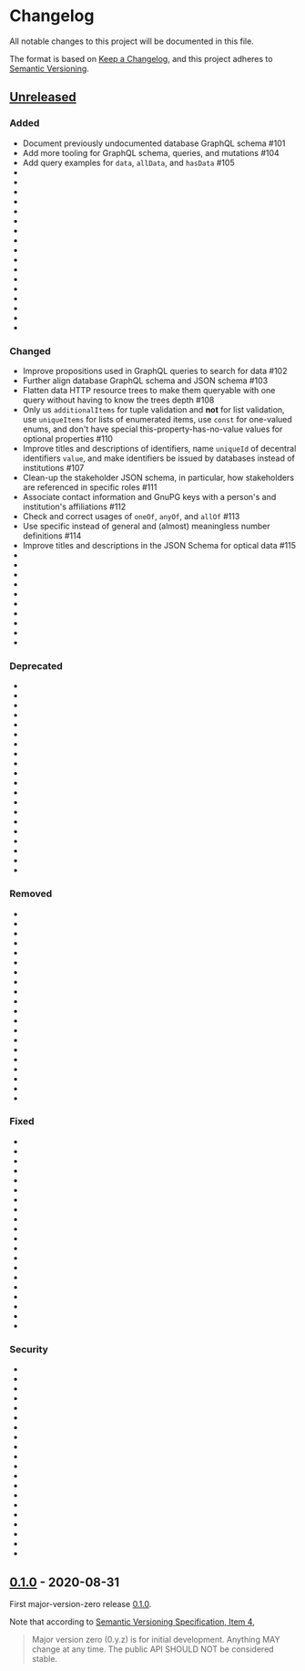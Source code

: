 # Changelog

All notable changes to this project will be documented in this file.

The format is based on
[Keep a Changelog](https://keepachangelog.com/en/1.0.0/),
and this project adheres to
[Semantic Versioning](https://semver.org/spec/v2.0.0.html).

## [Unreleased]

### Added

- Document previously undocumented database GraphQL schema #101
- Add more tooling for GraphQL schema, queries, and mutations #104
- Add query examples for `data`, `allData`, and `hasData` #105
-
-
-
-
-
-
-
-
-
-
-
-
-
-
-
-
-

### Changed

- Improve propositions used in GraphQL queries to search for data #102
- Further align database GraphQL schema and JSON schema #103
- Flatten data HTTP resource trees to make them queryable with one query without having to know the trees depth #108
- Only us `additionalItems` for tuple validation and __not__ for list validation, use `uniqueItems` for lists of enumerated items, use `const` for one-valued enums, and don't have special this-property-has-no-value values for optional properties #110
- Improve titles and descriptions of identifiers, name `uniqueId` of decentral identifiers `value`, and make identifiers be issued by databases instead of institutions #107
- Clean-up the stakeholder JSON schema, in particular, how stakeholders are referenced in specific roles #111
- Associate contact information and GnuPG keys with a person's and institution's affiliations #112
- Check and correct usages of `oneOf`, `anyOf`, and `allOf` #113
- Use specific instead of general and (almost) meaningless number definitions #114
- Improve titles and descriptions in the JSON Schema for optical data #115
-
-
-
-
-
-
-
-
-
-

### Deprecated

-
-
-
-
-
-
-
-
-
-
-
-
-
-
-
-
-
-
-
-

### Removed

-
-
-
-
-
-
-
-
-
-
-
-
-
-
-
-
-
-
-
-

### Fixed

-
-
-
-
-
-
-
-
-
-
-
-
-
-
-
-
-
-
-
-

### Security

-
-
-
-
-
-
-
-
-
-
-
-
-
-
-
-
-
-
-
-

## [0.1.0] - 2020-08-31

First major-version-zero release
[0.1.0](https://semver.org/#how-should-i-deal-with-revisions-in-the-0yz-initial-development-phase).

Note that according to
[Semantic Versioning Specification, Item 4](https://semver.org/#spec-item-4),

> Major version zero (0.y.z) is for initial development. Anything MAY change at
> any time. The public API SHOULD NOT be considered stable.

[unreleased]: https://github.com/ise621/building-envelope-data/compare/v0.1.0...HEAD
[0.1.0]: https://github.com/ise621/building-envelope-data/releases/tag/v0.1.0
